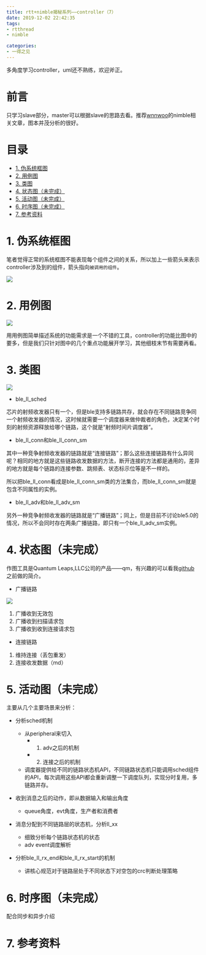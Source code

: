 ```yaml
---
title: rtt+nimble揭秘系列——controller（7）
date: 2019-12-02 22:42:35
tags:
- rtthread
- nimble

categories:
- 一得之见
---
```



多角度学习controller，uml还不熟练，欢迎斧正。
<!-- more --> 

前言
===

只学习slave部分，master可以根据slave的思路去看。推荐[wnnwoo](wnnwoo.github.io)的nimble相关文章，图本并茂分析的很好。

目录
===

<!-- TOC -->

- [1. 伪系统框图](#1-伪系统框图)
- [2. 用例图](#2-用例图)
- [3. 类图](#3-类图)
- [4. 状态图（未完成）](#4-状态图未完成)
- [5. 活动图（未完成）](#5-活动图未完成)
- [6. 时序图（未完成）](#6-时序图未完成)
- [7. 参考资料](#7-参考资料)

<!-- /TOC -->

# 1. 伪系统框图

笔者觉得正常的系统框图不能表现每个组件之间的关系，所以加上一些箭头来表示controller涉及到的组件，箭头指向`被调用的组件`。

![](controller伪系统框图.png)

# 2. 用例图

![](controller用例图.png)

用用例图简单描述系统的功能需求是一个不错的工具，controller的功能比图中的要多，但是我们只针对图中的几个重点功能展开学习，其他细枝末节有需要再看。

# 3. 类图

![](controller类图.png)

- ble_ll_sched

芯片的射频收发器只有一个，但是ble支持多链路共存，就会存在不同链路竞争同一个射频收发器的情况，这时候就需要一个调度器来做仲裁者的角色，决定某个时刻的射频资源释放给哪个链路，这个就是“射频时间片调度器”。

- ble_ll_conn和ble_ll_conn_sm

其中一种竞争射频收发器的链路就是“连接链路”；那么这些连接链路有什么异同呢？相同的地方就是这些链路收发数据的方法，断开连接的方法都是通用的，差异的地方就是每个链路的连接参数、跳频表、状态标示位等是不一样的。

所以把ble_ll_conn看成是ble_ll_conn_sm类的方法集合，而ble_ll_conn_sm就是包含不同属性的实例。

- ble_ll_adv和ble_ll_adv_sm

另外一种竞争射频收发器的链路就是“广播链路”；同上，但是目前不讨论ble5.0的情况，所以不会同时存在两条广播链路，即只有一个ble_ll_adv_sm实例。


# 4. 状态图（未完成）

作图工具是Quantum Leaps,LLC公司的产品——qm，有兴趣的可以看我[github](https://github.com/JaydenH215/qp_notebook/blob/master/%E5%85%A5%E9%97%A8%E7%AF%87.md)之前做的简介。


- 广播链路

![](adv_sm.svg)

1. 广播收到无效包
2. 广播收到扫描请求包
3. 广播收到收到连接请求包

- 连接链路

1. 维持连接（丢包重发）
2. 连接收发数据（md）



# 5. 活动图（未完成）

主要从几个主要场景来分析：

- 分析sched机制

    - 从peripheral来切入
        - 1. adv之后的机制
        - 2. 连接之后的机制
    - 调度器提供给不同的链路状态机API，不同链路状态机只能调用sched组件的API，每次调用这些API都会重新调整一下调度队列，实现分时复用，多链路并存。

- 收到消息之后的动作，即从数据输入和输出角度
    - queue角度，evt角度，生产者和消费者

- 消息分配到不同链路层的状态机，分析ll_xx
    - 细致分析每个链路状态机的状态
    - adv event调度解析

- 分析ble_ll_rx_end和ble_ll_rx_start的机制
    - 讲核心规范对于链路层处于不同状态下对空包的crc判断处理策略


# 6. 时序图（未完成）

配合同步和异步介绍


# 7. 参考资料

